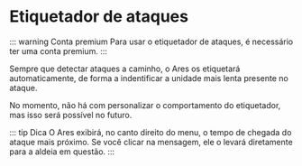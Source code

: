 # Etiquetador de ataques
::: warning Conta premium
Para usar o etiquetador de ataques, é necessário ter uma conta premium.
:::

Sempre que detectar ataques a caminho, o Ares os etiquetará automaticamente, de forma a indentificar a unidade mais lenta presente no ataque.

No momento, não há com personalizar o comportamento do etiquetador, mas isso será possível no futuro.

::: tip Dica
O Ares exibirá, no canto direito do menu, o tempo de chegada do ataque mais próximo. Se você clicar na mensagem, ele o levará diretamente para a aldeia em questão.
:::